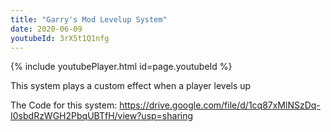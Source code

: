 ```yaml
---
title: "Garry's Mod Levelup System"
date: 2020-06-09
youtubeId: 3rX5t1Q1nfg
---
```


{% include youtubePlayer.html id=page.youtubeId %}

This system plays a custom effect when a player levels up

The Code for this system:
https://drive.google.com/file/d/1cq87xMlNSzDq-I0sbdRzWGH2PbqUBTfH/view?usp=sharing
